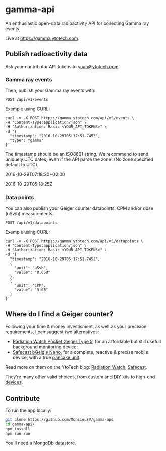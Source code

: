 # gamma-api

An enthusiastic open-data radioactivity API for collecting Gamma ray events.

Live at https://gamma.ytotech.com.

## Publish radioactivity data

Ask your contributor API tokens to yoan@ytotech.com.

### Gamma ray events

Then, publish your Gamma ray events with:

```
POST /api/v1/events
```

Exemple using CURL:
```
curl -v -X POST https://gamma.ytotech.com/api/v1/events \
-H "Content-Type:application/json" \
-H "Authorization: Basic <YOUR_API_TOKENS>" \
-d '{
  "timestamp": "2016-10-29T05:17:51.745Z",
  "type": "gamma"
}'
```

The timestamp should be an ISO8601 string. We recommend to send uniquely UTC dates, even if the API parse the zone. (No zone specified default to UTC).

2016-10-29T07:18:30+02:00

2016-10-29T05:18:25Z

### Data points

You can also publish your Geiger counter datapoints: CPM and/or dose (uSv/h) measurements.

```
POST /api/v1/datapoints
```

Exemple using CURL:
```
curl -v -X POST https://gamma.ytotech.com/api/v1/datapoints \
-H "Content-Type:application/json" \
-H "Authorization: Basic <YOUR_API_TOKENS>" \
-d '{
  "timestamp": "2016-10-29T05:17:51.745Z",
  {
    "unit": "uSvh",
    "value": "0.058"
  },
  {
    "unit": "CPM",
    "value": "3.05"
  }
}'
```

## Where do I find a Geiger counter?

Following your time & money investisment, as well as your precision requirements, I can suggest two alternatives:
* [Radiation Watch Pocket Geiger Type 5](http://www.radiation-watch.org/p/pocketgeiger.html), for an affordable but still usefull background monitoring device;
* [Safecast bGeigie Nano](https://shop.kithub.cc/products/safecast-bgeigie-nano), for a complete, reactive & precise mobile device, with a true [pancake unit](http://www.lndinc.com/products/16/).

Read more on them on the YtoTech blog: [Radiation Watch](https://blog.ytotech.com/2015/12/06/radiation-watch-arduino/), [Safecast](https://blog.ytotech.com/2016/03/30/radiation-watch-safecast/).

They're many other valid choices, from custom and [DIY](http://www.instructables.com/id/Arduino-Geiger-Counter/) kits to high-end [devices](https://medcom.com/product/hawk-radius/).

## Contribute

To run the app locally:
```sh
git clone https://github.com/MonsieurV/gamma-api
cd gamma-api/
npm install
npm run run
```

You'll need a MongoDb datastore.
